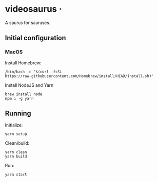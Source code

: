 # videosaurus &middot;
A saurus for sauruses.
## Initial configuration
### MacOS
Install Homebrew:

    /bin/bash -c "$(curl -fsSL https://raw.githubusercontent.com/Homebrew/install/HEAD/install.sh)"
Install NodeJS and Yarn:

    brew install node
    npm i -g yarn

## Running
Initialize:

    yarn setup
Clean/build:

    yarn clean
    yarn build
Run:

    yarn start
